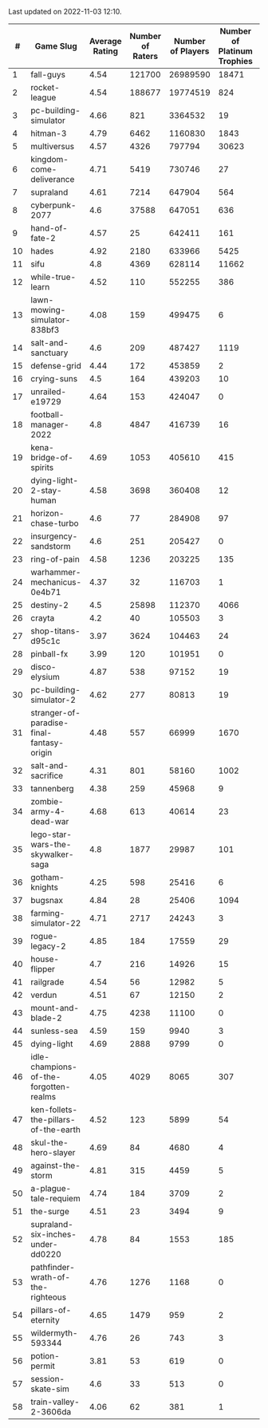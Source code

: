 Last updated on 2022-11-03 12:10.


|#|Game Slug|Average Rating|Number of Raters|Number of Players|Number of Platinum Trophies|Max Rarity (%)|
|---|---|---|---|---|---|---|
|1|fall-guys|4.54|121700|26989590|18471|3|
|2|rocket-league|4.54|188677|19774519|824|75|
|3|pc-building-simulator|4.66|821|3364532|19|48|
|4|hitman-3|4.79|6462|1160830|1843|48|
|5|multiversus|4.57|4326|797794|30623|79|
|6|kingdom-come-deliverance|4.71|5419|730746|27|30|
|7|supraland|4.61|7214|647904|564|99|
|8|cyberpunk-2077|4.6|37588|647051|636|61|
|9|hand-of-fate-2|4.57|25|642411|161|72|
|10|hades|4.92|2180|633966|5425|89|
|11|sifu|4.8|4369|628114|11662|96|
|12|while-true-learn|4.52|110|552255|386|93|
|13|lawn-mowing-simulator-838bf3|4.08|159|499475|6|89|
|14|salt-and-sanctuary|4.6|209|487427|1119|83|
|15|defense-grid|4.44|172|453859|2|80|
|16|crying-suns|4.5|164|439203|10|65|
|17|unrailed-e19729|4.64|153|424047|0|0.8|
|18|football-manager-2022|4.8|4847|416739|16|48|
|19|kena-bridge-of-spirits|4.69|1053|405610|415|94|
|20|dying-light-2-stay-human|4.58|3698|360408|12|0.6|
|21|horizon-chase-turbo|4.6|77|284908|97|83|
|22|insurgency-sandstorm|4.6|251|205427|0|7|
|23|ring-of-pain|4.58|1236|203225|135|97|
|24|warhammer-mechanicus-0e4b71|4.37|32|116703|1|21|
|25|destiny-2|4.5|25898|112370|4066|96|
|26|crayta|4.2|40|105503|3|23|
|27|shop-titans-d95c1c|3.97|3624|104463|24|98|
|28|pinball-fx|3.99|120|101951|0|85|
|29|disco-elysium|4.87|538|97152|19|28|
|30|pc-building-simulator-2|4.62|277|80813|19|75|
|31|stranger-of-paradise-final-fantasy-origin|4.48|557|66999|1670|98|
|32|salt-and-sacrifice|4.31|801|58160|1002|91|
|33|tannenberg|4.38|259|45968|9|83|
|34|zombie-army-4-dead-war|4.68|613|40614|23|66|
|35|lego-star-wars-the-skywalker-saga|4.8|1877|29987|101|98|
|36|gotham-knights|4.25|598|25416|6|34|
|37|bugsnax|4.84|28|25406|1094|97|
|38|farming-simulator-22|4.71|2717|24243|3|81|
|39|rogue-legacy-2|4.85|184|17559|29|0.2|
|40|house-flipper|4.7|216|14926|15|93|
|41|railgrade|4.54|56|12982|5|98|
|42|verdun|4.51|67|12150|2|70|
|43|mount-and-blade-2|4.75|4238|11100|0|24|
|44|sunless-sea|4.59|159|9940|3|37|
|45|dying-light|4.69|2888|9799|0|96|
|46|idle-champions-of-the-forgotten-realms|4.05|4029|8065|307|0.4|
|47|ken-follets-the-pillars-of-the-earth|4.52|123|5899|54|53|
|48|skul-the-hero-slayer|4.69|84|4680|4|96|
|49|against-the-storm|4.81|315|4459|5|7|
|50|a-plague-tale-requiem|4.74|184|3709|2|92|
|51|the-surge|4.51|23|3494|9|94|
|52|supraland-six-inches-under-dd0220|4.78|84|1553|185|99|
|53|pathfinder-wrath-of-the-righteous|4.76|1276|1168|0|0.2|
|54|pillars-of-eternity|4.65|1479|959|2|79|
|55|wildermyth-593344|4.76|26|743|3|90|
|56|potion-permit|3.81|53|619|0|98|
|57|session-skate-sim|4.6|33|513|0|20|
|58|train-valley-2-3606da|4.06|62|381|1|88|
